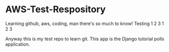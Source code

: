 # AWS-Test-Respository
Learning github, aws, coding, man there's so much to know!
Testing 1 2 3 1 2 3

Anyway this is my test repo to learn git. This app is the Django tutorial polls application. 
